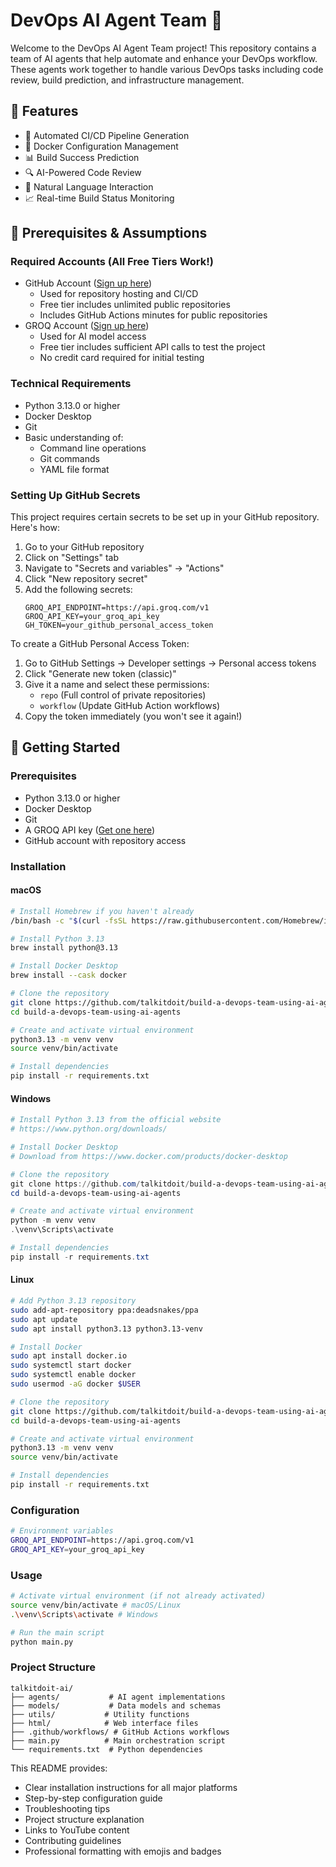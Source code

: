 # DevOps AI Agent Team 🤖

Welcome to the DevOps AI Agent Team project! This repository contains a team of AI agents that help automate and enhance your DevOps workflow. These agents work together to handle various DevOps tasks including code review, build prediction, and infrastructure management.

## 🌟 Features

- 🔄 Automated CI/CD Pipeline Generation
- 🐳 Docker Configuration Management
- 📊 Build Success Prediction
- 🔍 AI-Powered Code Review
- 💬 Natural Language Interaction
- 📈 Real-time Build Status Monitoring

## 🚀 Prerequisites & Assumptions

### Required Accounts (All Free Tiers Work!)
- GitHub Account ([Sign up here](https://github.com/signup))
  - Used for repository hosting and CI/CD
  - Free tier includes unlimited public repositories
  - Includes GitHub Actions minutes for public repositories
- GROQ Account ([Sign up here](https://groq.com))
  - Used for AI model access
  - Free tier includes sufficient API calls to test the project
  - No credit card required for initial testing

### Technical Requirements
- Python 3.13.0 or higher
- Docker Desktop
- Git
- Basic understanding of:
  - Command line operations
  - Git commands
  - YAML file format

### Setting Up GitHub Secrets

This project requires certain secrets to be set up in your GitHub repository. Here's how:

1. Go to your GitHub repository
2. Click on "Settings" tab
3. Navigate to "Secrets and variables" → "Actions"
4. Click "New repository secret"
5. Add the following secrets:
   ```
   GROQ_API_ENDPOINT=https://api.groq.com/v1
   GROQ_API_KEY=your_groq_api_key
   GH_TOKEN=your_github_personal_access_token
   ```

To create a GitHub Personal Access Token:
1. Go to GitHub Settings → Developer settings → Personal access tokens
2. Click "Generate new token (classic)"
3. Give it a name and select these permissions:
   - `repo` (Full control of private repositories)
   - `workflow` (Update GitHub Action workflows)
4. Copy the token immediately (you won't see it again!)

## 🚀 Getting Started

### Prerequisites

- Python 3.13.0 or higher
- Docker Desktop
- Git
- A GROQ API key ([Get one here](https://groq.com))
- GitHub account with repository access

### Installation

#### macOS

```bash
# Install Homebrew if you haven't already
/bin/bash -c "$(curl -fsSL https://raw.githubusercontent.com/Homebrew/install/HEAD/install.sh)"

# Install Python 3.13
brew install python@3.13

# Install Docker Desktop
brew install --cask docker

# Clone the repository
git clone https://github.com/talkitdoit/build-a-devops-team-using-ai-agents.git
cd build-a-devops-team-using-ai-agents

# Create and activate virtual environment
python3.13 -m venv venv
source venv/bin/activate

# Install dependencies
pip install -r requirements.txt
```

#### Windows

```powershell
# Install Python 3.13 from the official website
# https://www.python.org/downloads/

# Install Docker Desktop
# Download from https://www.docker.com/products/docker-desktop

# Clone the repository
git clone https://github.com/talkitdoit/build-a-devops-team-using-ai-agents.git
cd build-a-devops-team-using-ai-agents

# Create and activate virtual environment
python -m venv venv
.\venv\Scripts\activate

# Install dependencies
pip install -r requirements.txt
```

#### Linux

```bash
# Add Python 3.13 repository
sudo add-apt-repository ppa:deadsnakes/ppa
sudo apt update
sudo apt install python3.13 python3.13-venv

# Install Docker
sudo apt install docker.io
sudo systemctl start docker
sudo systemctl enable docker
sudo usermod -aG docker $USER

# Clone the repository
git clone https://github.com/talkitdoit/build-a-devops-team-using-ai-agents.git
cd build-a-devops-team-using-ai-agents

# Create and activate virtual environment
python3.13 -m venv venv
source venv/bin/activate

# Install dependencies
pip install -r requirements.txt
```

### Configuration

```bash
# Environment variables
GROQ_API_ENDPOINT=https://api.groq.com/v1
GROQ_API_KEY=your_groq_api_key
```

### Usage

```bash
# Activate virtual environment (if not already activated)
source venv/bin/activate # macOS/Linux
.\venv\Scripts\activate # Windows

# Run the main script
python main.py
```

### Project Structure

```
talkitdoit-ai/
├── agents/           # AI agent implementations
├── models/           # Data models and schemas
├── utils/           # Utility functions
├── html/            # Web interface files
├── .github/workflows/ # GitHub Actions workflows
├── main.py          # Main orchestration script
└── requirements.txt  # Python dependencies
```

This README provides:
- Clear installation instructions for all major platforms
- Step-by-step configuration guide
- Troubleshooting tips
- Project structure explanation
- Links to YouTube content
- Contributing guidelines
- Professional formatting with emojis and badges
